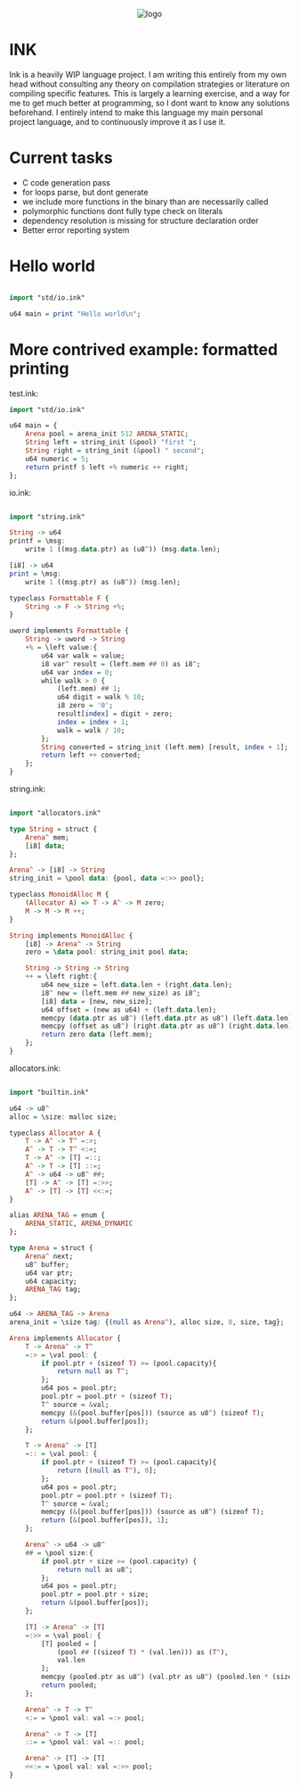 <p align="center">
    <img src="https://github.com/LucAlexander/ink/blob/master/logo.png?raw=true" alt="logo"/>
</p>
 
# INK
Ink is a heavily WIP language project. I am writing this entirely from my own head without consulting any theory on compilation strategies or literature on compiling specific features. This is largely a learning exercise, and a way for me to get much better at programming, so I dont want to know any solutions beforehand. I entirely intend to make this language my main personal project language, and to continuously improve it as I use it.

# Current tasks
* C code generation pass
*   for loops parse, but dont generate
*   we include more functions in the binary than are necessarily called
*   polymorphic functions dont fully type check on literals
*   dependency resolution is missing for structure declaration order
* Better error reporting system

# Hello world

```haskell

import "std/io.ink"

u64 main = print "Hello world\n";

```

# More contrived example: formatted printing


test.ink:
```haskell
import "std/io.ink"

u64 main = {
    Arena pool = arena_init 512 ARENA_STATIC;
    String left = string_init (&pool) "first ";
    String right = string_init (&pool) " second";
    u64 numeric = 5;
    return printf $ left +% numeric ++ right;
};

```

io.ink:
```haskell

import "string.ink"

String -> u64
printf = \msg:
	write 1 ((msg.data.ptr) as (u8^)) (msg.data.len);

[i8] -> u64
print = \msg:
	write 1 ((msg.ptr) as (u8^)) (msg.len);

typeclass Formattable F {
	String -> F -> String +%;
}

uword implements Formattable {
	String -> uword -> String
	+% = \left value:{
		u64 var walk = value;
		i8 var^ result = (left.mem ## 0) as i8^;
		u64 var index = 0;
		while walk > 0 {
			(left.mem) ## 1;
			u64 digit = walk % 10;
			i8 zero = '0';
			result[index] = digit + zero;
			index = index + 1;
			walk = walk / 10;
		};
		String converted = string_init (left.mem) [result, index + 1];
		return left ++ converted;
	};
}

```

string.ink:
```haskell

import "allocators.ink"

type String = struct {
	Arena^ mem;
	[i8] data;
};

Arena^ -> [i8] -> String
string_init = \pool data: {pool, data =:>> pool};

typeclass MonoidAlloc M {
	(Allocator A) => T -> A^ -> M zero;
	M -> M -> M ++;
}

String implements MonoidAlloc {
	[i8] -> Arena^ -> String
	zero = \data pool: string_init pool data;

	String -> String -> String
	++ = \left right:{
		u64 new_size = left.data.len + (right.data.len);
		i8^ new = (left.mem ## new_size) as i8^;
		[i8] data = [new, new_size];
		u64 offset = (new as u64) + (left.data.len);
		memcpy (data.ptr as u8^) (left.data.ptr as u8^) (left.data.len);
		memcpy (offset as u8^) (right.data.ptr as u8^) (right.data.len);
		return zero data (left.mem);
	};
}

```

allocators.ink:
```haskell

import "builtin.ink"

u64 -> u8^
alloc = \size: malloc size;

typeclass Allocator A {
	T -> A^ -> T^ =:>;
	A^ -> T -> T^ <:=;
	T -> A^ -> [T] =::;
	A^ -> T -> [T] ::=;
	A^ -> u64 -> u8^ ##;
	[T] -> A^ -> [T] =:>>;
	A^ -> [T] -> [T] <<:=;
}

alias ARENA_TAG = enum {
	ARENA_STATIC, ARENA_DYNAMIC
};

type Arena = struct {
	Arena^ next;
	u8^ buffer;
	u64 var ptr;
	u64 capacity;
	ARENA_TAG tag;
};

u64 -> ARENA_TAG -> Arena
arena_init = \size tag: {(null as Arena^), alloc size, 0, size, tag};

Arena implements Allocator {
	T -> Arena^ -> T^
	=:> = \val pool: {
		if pool.ptr + (sizeof T) >= (pool.capacity){
			return null as T^;
		};
		u64 pos = pool.ptr;
		pool.ptr = pool.ptr + (sizeof T);
		T^ source = &val;
		memcpy (&(pool.buffer[pos])) (source as u8^) (sizeof T);
		return &(pool.buffer[pos]);
	};

	T -> Arena^ -> [T]
	=:: = \val pool: {
		if pool.ptr + (sizeof T) >= (pool.capacity){
			return [(null as T^), 0];
		};
		u64 pos = pool.ptr;
		pool.ptr = pool.ptr + (sizeof T);
		T^ source = &val;
		memcpy (&(pool.buffer[pos])) (source as u8^) (sizeof T);
		return [&(pool.buffer[pos]), 1];
	};

	Arena^ -> u64 -> u8^
	## = \pool size:{
		if pool.ptr + size >= (pool.capacity) {
			return null as u8^;
		};
		u64 pos = pool.ptr;
		pool.ptr = pool.ptr + size;
		return &(pool.buffer[pos]);
	};

	[T] -> Arena^ -> [T]
	=:>> = \val pool: {
		[T] pooled = [
			(pool ## ((sizeof T) * (val.len))) as (T^),
			val.len
		];
		memcpy (pooled.ptr as u8^) (val.ptr as u8^) (pooled.len * (sizeof T));
		return pooled;
	};

	Arena^ -> T -> T^
	<:= = \pool val: val =:> pool;

	Arena^ -> T -> [T]
	::= = \pool val: val =:: pool;

	Arena^ -> [T] -> [T]
	<<:= = \pool val: val =:>> pool;
}

```
